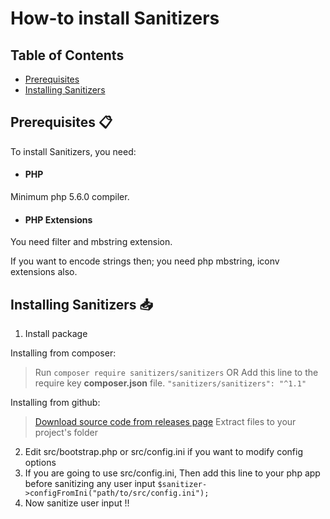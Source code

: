 <link rel="stylesheet" href="docs/css/main.css" />

# How-to install Sanitizers

## Table of Contents

 * [Prerequisites](#prerequisites)
 * [Installing Sanitizers](#installing-sanitizers)

<h2><a name="prerequisites">Prerequisites 📋</a></h2>

To install Sanitizers, you need:

 * #### PHP
Minimum php 5.6.0 compiler.
 * #### PHP Extensions
You need filter and mbstring extension.

If you want to encode strings then; you need php mbstring, iconv extensions also.

<h2><a name="installing-sanitizers">Installing Sanitizers 📥</a></h2>

1. Install package

Installing from composer:
> Run `composer require sanitizers/sanitizers`
> OR
> Add this line to the require key **composer.json** file. `"sanitizers/sanitizers": "^1.1"`

Installing from github:
> [Download source code from releases page](https://github.com/PuneetGopinath/Sanitizers/releases/)
> Extract files to your project's folder

2. Edit src/bootstrap.php or src/config.ini if you want to modify config options
3. If you are going to use src/config.ini, Then add this line to your php app before sanitizing any user input `$sanitizer->configFromIni("path/to/src/config.ini");`
4. Now sanitize user input !!

